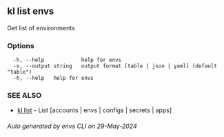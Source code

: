 ## kl list envs

Get list of environments



### Options

```
  -h, --help            help for envs
  -o, --output string   output format [table | json | yaml] (default "table")
  -h, --help   help for envs
```

### SEE ALSO

* [kl list](kl_list.md)  - List [accounts | envs | configs | secrets | apps]

###### Auto generated by envs CLI on 29-May-2024
